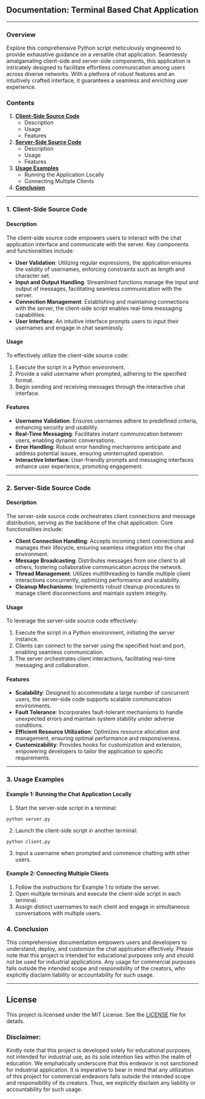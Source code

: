 ## **Documentation: Terminal Based Chat Application** ##

---

### Overview

Explore this comprehensive Python script meticulously engineered to provide exhaustive guidance on a versatile chat application. Seamlessly amalgamating client-side and server-side components, this application is intricately designed to facilitate effortless communication among users across diverse networks. With a plethora of robust features and an intuitively crafted interface, it guarantees a seamless and enriching user experience.

### Contents

1. **[Client-Side Source Code](#1-client-side-source-code)**
   - Description
   - Usage
   - Features
2. **[Server-Side Source Code](#2-server-side-source-code)**
   - Description
   - Usage
   - Features
3. **[Usage Examples](#3-usage-examples)**
   - Running the Application Locally
   - Connecting Multiple Clients
4. **[Conclusion](#4-conclusion)**

---

### 1. Client-Side Source Code

#### Description

The client-side source code empowers users to interact with the chat application interface and communicate with the server. Key components and functionalities include:

- **User Validation**: Utilizing regular expressions, the application ensures the validity of usernames, enforcing constraints such as length and character set.
- **Input and Output Handling**: Streamlined functions manage the input and output of messages, facilitating seamless communication with the server.
- **Connection Management**: Establishing and maintaining connections with the server, the client-side script enables real-time messaging capabilities.
- **User Interface**: An intuitive interface prompts users to input their usernames and engage in chat seamlessly.

#### Usage

To effectively utilize the client-side source code:

1. Execute the script in a Python environment.
2. Provide a valid username when prompted, adhering to the specified format.
3. Begin sending and receiving messages through the interactive chat interface.

#### Features

- **Username Validation**: Ensures usernames adhere to predefined criteria, enhancing security and usability.
- **Real-Time Messaging**: Facilitates instant communication between users, enabling dynamic conversations.
- **Error Handling**: Robust error handling mechanisms anticipate and address potential issues, ensuring uninterrupted operation.
- **Interactive Interface**: User-friendly prompts and messaging interfaces enhance user experience, promoting engagement.

---

### 2. Server-Side Source Code

#### Description

The server-side source code orchestrates client connections and message distribution, serving as the backbone of the chat application. Core functionalities include:

- **Client Connection Handling**: Accepts incoming client connections and manages their lifecycle, ensuring seamless integration into the chat environment.
- **Message Broadcasting**: Distributes messages from one client to all others, fostering collaborative communication across the network.
- **Thread Management**: Utilizes multithreading to handle multiple client interactions concurrently, optimizing performance and scalability.
- **Cleanup Mechanisms**: Implements robust cleanup procedures to manage client disconnections and maintain system integrity.

#### Usage

To leverage the server-side source code effectively:

1. Execute the script in a Python environment, initiating the server instance.
2. Clients can connect to the server using the specified host and port, enabling seamless communication.
3. The server orchestrates client interactions, facilitating real-time messaging and collaboration.

#### Features

- **Scalability**: Designed to accommodate a large number of concurrent users, the server-side code supports scalable communication environments.
- **Fault Tolerance**: Incorporates fault-tolerant mechanisms to handle unexpected errors and maintain system stability under adverse conditions.
- **Efficient Resource Utilization**: Optimizes resource allocation and management, ensuring optimal performance and responsiveness.
- **Customizability**: Provides hooks for customization and extension, empowering developers to tailor the application to specific requirements.

---

### 3. Usage Examples

#### Example 1: Running the Chat Application Locally

1. Start the server-side script in a terminal:

```
python server.py
```

2. Launch the client-side script in another terminal:

```
python client.py
```

3. Input a username when prompted and commence chatting with other users.

#### Example 2: Connecting Multiple Clients

1. Follow the instructions for Example 1 to initiate the server.
2. Open multiple terminals and execute the client-side script in each terminal.
3. Assign distinct usernames to each client and engage in simultaneous conversations with multiple users.

### 4. Conclusion

This comprehensive documentation empowers users and developers to understand, deploy, and customize the chat application effectively. Please note that this project is intended for educational purposes only and should not be used for industrial applications. Any usage for commercial purposes falls outside the intended scope and responsibility of the creators, who explicitly disclaim liability or accountability for such usage.

---

## **License**
This project is licensed under the MIT License. See the [LICENSE](https://github.com/kavineksith/Automating-Daily-IT-Operations-with-Python-Integration/blob/main/LICENSE) file for details.

### **Disclaimer:**
Kindly note that this project is developed solely for educational purposes, not intended for industrial use, as its sole intention lies within the realm of education. We emphatically underscore that this endeavor is not sanctioned for industrial application. It is imperative to bear in mind that any utilization of this project for commercial endeavors falls outside the intended scope and responsibility of its creators. Thus, we explicitly disclaim any liability or accountability for such usage.